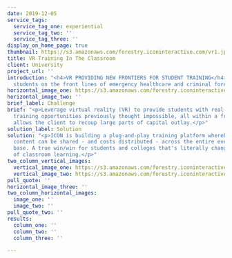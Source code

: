 ```yaml
---
date: 2019-12-05
service_tags:
  service_tag_one: experiential
  service_tag_two: ''
  service_tag_three: ''
display_on_home_page: true
thumbnail: https://s3.amazonaws.com/forestry.iconinteractive.com/vr1.jpg
title: VR Training In The Classroom
client: University
project_url: ''
introduction: "<h4>VR PROVIDING NEW FRONTIERS FOR STUDENT TRAINING</h4><p>ICON puts
  students on the front lines of emergency healthcare and criminal forensics.</p>"
horizontal_image_one: https://s3.amazonaws.com/forestry.iconinteractive.com/vr1.jpg
horizontal_image_two: ''
brief_label: Challenge
brief: "<p>Leverage virtual reality (VR) to provide students with real-world hands-on
  training opportunities previously thought impossible, all within a framework that
  allows the client to recoup large parts of capital outlay.</p>"
solution_label: Solution
solution: "<p>ICON is building a plug-and-play training platform whereby new coursework
  content can be shared - and costs distributed - across the entire eventual user
  base. A true win/win for students and colleges that's literally changing the landscape
  of classroom learning.</p>"
two_column_vertical_images:
  vertical_image_one: https://s3.amazonaws.com/forestry.iconinteractive.com/vr2.jpg
  vertical_image_two: https://s3.amazonaws.com/forestry.iconinteractive.com/vr3.jpg
pull_quote: ''
horizontal_image_three: ''
two_column_horizontal_images:
  image_one: ''
  image_two: ''
pull_quote_two: ''
results:
  column_one: ''
  column_two: ''
  column_three: ''

---
```

